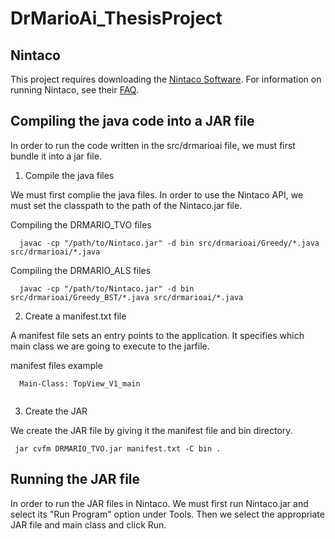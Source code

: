 # DrMarioAi_ThesisProject

## Nintaco

This project requires downloading the [Nintaco Software](https://nintaco.com/). 
For information on running Nintaco, see their [FAQ](https://nintaco.com/faq.html).

## Compiling the java code into a JAR file 

In order to run the code written in the src/drmarioai file, we must first bundle it into a jar file. 

1. Compile the java files 
  
  We must first complie the java files. 
  In order to use the Nintaco API, we must set the classpath to the path of the Nintaco.jar file.
  
  
  Compiling the DRMARIO_TVO files 
  ```Language
    javac -cp "/path/to/Nintaco.jar" -d bin src/drmarioai/Greedy/*.java src/drmarioai/*.java
  ```
  
  Compiling the DRMARIO_ALS files 
  ```Language
    javac -cp "/path/to/Nintaco.jar" -d bin src/drmarioai/Greedy_BST/*.java src/drmarioai/*.java
  ```
  
  
 2. Create a manifest.txt file
 
  A manifest file sets an entry points to the application. 
  It specifies which main class we are going to execute to the jarfile.
  
  manifest files example 
  ```Language
    Main-Class: TopView_V1_main
    
  ```
  
  3. Create the JAR 

  We create the JAR file by giving it the manifest file and bin directory. 
   ```Language
    jar cvfm DRMARIO_TVO.jar manifest.txt -C bin .
   ```
   
## Running the JAR file 

In order to run the JAR files in Nintaco. We must first run Nintaco.jar and select its "Run Program" option under Tools. 
Then we select the appropriate JAR file and main class and click Run. 

